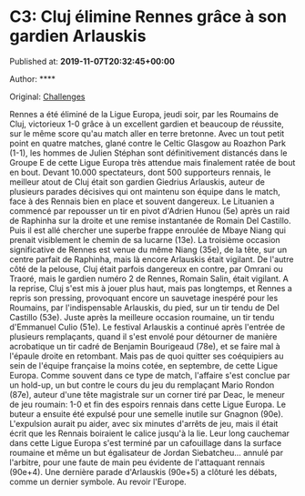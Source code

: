 
# C3: Cluj élimine Rennes grâce à son gardien Arlauskis

Published at: **2019-11-07T20:32:45+00:00**

Author: ****

Original: [Challenges](https://www.challenges.fr/sport/ligue-europa-cluj-elimine-rennes-grace-a-son-gardien-arlauskis_683731)

Rennes a été éliminé de la Ligue Europa, jeudi soir, par les Roumains de Cluj, victorieux 1-0 grâce à un excellent gardien et beaucoup de réussite, sur le même score qu'au match aller en terre bretonne.
Avec un tout petit point en quatre matches, glané contre le Celtic Glasgow au Roazhon Park (1-1), les hommes de Julien Stéphan sont définitivement distancés dans le Groupe E de cette Ligue Europa très attendue mais finalement ratée de bout en bout.
Devant 10.000 spectateurs, dont 500 supporteurs rennais, le meilleur atout de Cluj était son gardien Giedrius Arlauskis, auteur de plusieurs parades décisives qui ont maintenu son équipe dans le match, face à des Rennais bien en place et souvent dangereux.
Le Lituanien a commencé par repousser un tir en pivot d'Adrien Hunou (5e) après un raid de Raphinha sur la droite et une remise instantanée de Romain Del Castillo. Puis il est allé chercher une superbe frappe enroulée de Mbaye Niang qui prenait visiblement le chemin de sa lucarne (13e).
La troisième occasion significative de Rennes est venue du même Niang (35e), de la tête, sur un centre parfait de Raphinha, mais là encore Arlauskis était vigilant. De l'autre côté de la pelouse, Cluj était parfois dangereux en contre, par Omrani ou Traoré, mais le gardien numéro 2 de Rennes, Romain Salin, était vigilant.
A la reprise, Cluj s'est mis à jouer plus haut, mais pas longtemps, et Rennes a repris son pressing, provoquant encore un sauvetage inespéré pour les Roumains, par l'indispensable Arlauskis, du pied, sur un tir tendu de Del Castillo (53e). Juste après la meilleure occasion roumaine, un tir tendu d'Emmanuel Culio (51e).
Le festival Arlauskis a continué après l'entrée de plusieurs remplaçants, quand il s'est envolé pour détourner de manière acrobatique un tir cadré de Benjamin Bourigeaud (78e), et se faire mal à l'épaule droite en retombant. Mais pas de quoi quitter ses coéquipiers au sein de l'équipe française la moins cotée, en septembre, de cette Ligue Europa.
Comme souvent dans ce type de match, l'affaire s'est conclue par un hold-up, un but contre le cours du jeu du remplaçant Mario Rondon (87e), auteur d'une tête magistrale sur un corner tiré par Deac, le meneur de jeu roumain: 1-0 et fin des espoirs rennais dans cette Ligue Europa.
Le buteur a ensuite été expulsé pour une semelle inutile sur Gnagnon (90e). L'expulsion aurait pu aider, avec six minutes d'arrêts de jeu, mais il était écrit que les Rennais boiraient le calice jusqu'à la lie.
Leur long cauchemar dans cette Ligue Europa s'est terminé par un cafouillage dans la surface roumaine et même un but égalisateur de Jordan Siebatcheu... annulé par l'arbitre, pour une faute de main peu évidente de l'attaquant rennais (90e+4).
Une dernière parade d'Arlauskis (90e+5) a clôturé les débats, comme un dernier symbole. Au revoir l'Europe.
